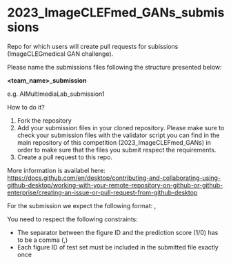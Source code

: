 # 2023_ImageCLEFmed_GANs_submissions
Repo for which users will create pull requests for subissions (ImageCLEGmedical GAN challenge).

Please name the submissions files following the structure presented below:<p>
**<team_name>_submission<id>**<br>
<p>e.g. AIMultimediaLab_submission1
<p><p>

 How to do it?
  
  1. Fork the repository 
  2. Add your submission files in your cloned repository. Please make sure to check your submission files with the validator script you can find in the main repository of this competition (2023_ImageCLEFmed_GANs) in order to make sure that the files you submit respect the requirements.
  3. Create a pull request to this repo.
 
More information is availabel here: https://docs.github.com/en/desktop/contributing-and-collaborating-using-github-desktop/working-with-your-remote-repository-on-github-or-github-enterprise/creating-an-issue-or-pull-request-from-github-desktop
<p><p>
 For the submission we expect the following format:
<figure_id>,<score>

You need to respect the following constraints:
<ul>
  <li>The separator between the figure ID and the prediction score (1/0) has to be a comma (,)</li>
  <li>Each figure ID of test set must be included in the submitted file exactly once</li>
